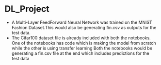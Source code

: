 # DL_Project
* A Multi-Layer FeedForward Neural Network was trained on the MNIST Fashion Dataset.This would also be generating fin.csv as outputs for the test data.
* The Cifar100 dataset file is already included with both the notebooks.
One of the notebooks has code which is making the model from scratch while the other is using transfer learning
Both the notebooks would be generating a fin.csv file at the end which includes predictions for the test data 
